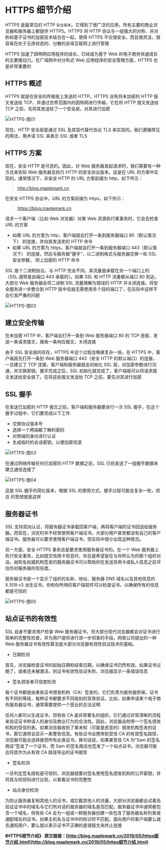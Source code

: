 # HTTPS 细节介绍

HTTPS 是最常见的 HTTP `安全版本`。它得到了很广泛的应用，所有主要的商业浏览器和服务器上都提供 HTTPS。HTTPS 将 HTTP 协议与一组强大的对称、非对称和基于证书的加密技术结合在一起，使得 HTTPS 不仅很安全，而且很灵活，很容易在处于无序状态的、分散的全球互联网上进行管理

HTTPS 加速了因特网应用程序的成长，已经成为基于 Web 的电子商务快速成长的主要推动力。在广域网中对分布式 Web 应用程序的安全管理方面，HTTPS 也是非常重要的

## HTTPS 概述

HTTPS 就是在安全的传输层上发送的 HTTP。HTTPS 没有将未加密的 HTTP 报文发送给 TCP，并通过世界范围内的因特网进行传输，它在将 HTTP 报文发送给 TCP 之前，先将其发送给了一个安全层，对其进行加密

![HTTPS-图01](../images/network/network-https-01.png)

现在，HTTP 安全层是通过 SSL 及其现代替代协议 TLS 来实现的。我们遵循常见的用法，用术语 SSL 来表示 SSL 或者 TLS

## HTTPS 方案

现在，安全 HTTP 是可选的。因此，对 Web 服务器发起请求时，我们需要有一种方式来告知 Web 服务器去执行 HTTP 的安全协议版本。这是在 URL 的方案中实现的。通常情况下，非安全 HTTP 的 URL 方案前缀为 http，如下所示：

> http://blog.maplemark.cn

在安全 HTTPS 协议中，URL 的方案前缀为 https，如下所示：

> https://blog.maplemark.cn

请求一个客户端（比如 Web 浏览器）对某 Web 资源执行某事务时，它会去检查 URL 的方案

- 如果 URL 的方案为 http，客户端就会打开一条到服务器端口 80（默认情况下）
的连接，并向其发送老的 HTTP 命令
- 如果 URL 的方案为 https，客户端就会打开一条到服务器端口 443（默认情况下）
的连接，然后与服务器“握手”，以二进制格式与服务器交换一些 SSL 安全参数，
附上加密的 HTTP 命令

SSL 是个二进制协议，与 HTTP 完全不同，其流量是承载在另一个端口上的（SSL 通常是由端口 443 承载的）。如果 SSL 和 HTTP 流量都从端口 80 到达，大部分 Web 服务器会将二进制 SSL 流量理解为错误的 HTTP 并关闭连接。将安全服务进一步整合到 HTTP 层中去就无需使用多个目的端口了，在实际中这样不会引发严重的问题

![HTTPS-图02](../images/network/network-https-02.png)

## 建立安全传输

在未加密 HTTP 中，客户端会打开一条到 Web 服务器端口 80 的 TCP 连接，发送一条请求报文，接收一条响应报文，关闭连接

由于 SSL 安全层的存在，HTTPS 中这个过程会略微复杂一些。在 HTTPS 中，客户端首先打开一条到 Web 服务器端口 443（安全 HTTP 的默认端口）的连接。一旦建立了 TCP 连接，客户端和服务器就会初始化 SSL 层，对加密参数进行沟通，并交换密钥。握手完成之后，SSL 初始化就完成了，客户端就可以将请求报文发送给安全层了。在将这些报文发送给 TCP 之前，要先对其进行加密

## SSL 握手

在发送已加密的 HTTP 报文之前，客户端和服务器要进行一次 SSL 握手，在这个握手过程中，它们要完成以下工作

- 交换协议版本号
- 选择一个两端都了解的密码
- 对两端的身份进行认证
- 生成临时的会话密钥，以便加密信道

![HTTPS-图03](../images/network/network-https-03.png)

在通过网络传输任何已加密的 HTTP 数据之前，SSL 已经发送了一组握手数据来建立通信连接了

![HTTPS-图04](../images/network/network-https-04.png)

这是 SSL 握手的简化版本。根据 SSL 的使用方式，握手过程可能会复杂一些，但总
的思想就是这样

## 服务器证书

SSL 支持双向认证，将服务器证书承载回客户端，再将客户端的证书回送给服务器。而现在，浏览时并不经常使用客户端证书。大部分用户甚至都没有自己的客户端证书。服务器可以要求使用客户端证书，但实际中很少出现这种情况。

另一方面，安全 HTTPS 事务总是要求使用服务器证书的。在一个 Web 服务器上执行安全事务，比如提交信用卡信息时，你总是希望是在与你所认为的那个组织对话。由知名权威机构签发的服务器证书可以帮助你在发送信用卡或私人信息之前评估你对服务器的信任度。

服务器证书是一个显示了组织的名称、地址、服务器 DNS 域名以及其他信息的 X.509 v3 派生证书。你和你所用的客户端软件可以检查证书，以确保所有的信息都是可信的

![HTTPS-图05](../images/network/network-https-05.png)

## 站点证书的有效性

SSL 自身不要求用户检查 Web 服务器证书，但大部分现代浏览器都会对证书进行简单的完整性检查，并为用户提供进行进一步彻查的手段。网景公司提出的一种 Web 服务器证书有效性算法是大部分浏览器有效性验证技术的基础。

- 日期检测

首先，浏览器检查证书的起始日期和结束日期，以确保证书仍然有效。如果证书过期了，或者还未被激活，则证书有效性验证失败，浏览器显示一条错误信息

- 签名颁发者可信度检测

每个证书都是由某些证书颁发机构（CA）签发的，它们负责为服务器担保。证书有不同的等级，每种证书都要求不同级别的背景验证。比如，如果申请某个电子商务服务器证书，通常需要提供一个营业的合法证明

任何人都可以生成证书，但有些 CA 是非常著名的组织，它们通过非常清晰的流程来验证证书申请人的身份及商业行为的合法性。因此，浏览器会附带一个签名颁发机构的受信列表。如果浏览器收到了某未知（可能是恶意的）颁发机构签发的证书，那它通常会显示一条警告信息。有些证书会携带到受信 CA 的有效签名路径，浏览器可能会选择接受所有此类证书。换句话说，如果某受信 CA 为“Sam 的签名商店”签发了一个证书，而 Sam 的签名商店也签发了一个站点证书，浏览器可能会将其作为从有效 CA 路径导出的证书接受

- 签名检测

一旦判定签名授权是可信的，浏览器就要对签名使用签名颁发机构的公开密钥，并将其与校验码进行比较，以查看证书的完整性

- 站点身份检测

为防止服务器复制其他人的证书，或拦截其他人的流量，大部分浏览器都会试着去验证证书中的域名与它们所对话的服务器的域名是否匹配。服务器证书中通常都包含一个域名，但有些 CA 会为一组或一群服务器创建一些包含了服务器名称列表或通配域名的证书。如果主机名与证书中的标识符不匹配，面向用户的客户端要么就去通知用户，要么就以表示证书不正确的差错报文来终止连接

**《HTTPS细节介绍》 原文链接：[http://blog.maplemark.cn/2019/05/https细节介绍.html](http://blog.maplemark.cn/2019/05/https细节介绍.html)**